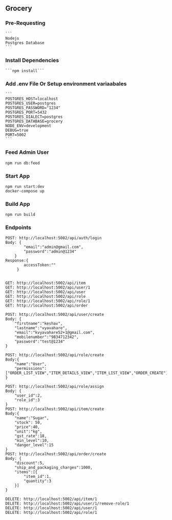 ## Grocery 

### Pre-Requesting
    ```
    Nodejs
    Postgres Database
    ```


### Install Dependencies
    ```npm install```

### Add .env File Or Setup environment variaabales
    ```
    POSTGRES_HOST=localhost
    POSTGRES_USER=postgres
    POSTGRES_PASSWORD="1234"
    POSTGRES_PORT=5432
    POSTGRES_DIALECT=postgres
    POSTGRES_DATABASE=grocery
    NODE_ENV=development
    DEBUG=true
    PORT=5002
    ```

### Feed Admin User
 ```npm run db:feed```

### Start App
 ```
 npm run start:dev
 docker-compose up
 
 ```

 ### Build App
 ```npm run build```

### Endpoints
```
POST: http://localhost:5002/api/auth/login
Body: {
        "email":"admin@gmail.com",
        "password":"admin@1234"
    }
Response:{
        accessToken:""
     }


GET: http://localhost:5002/api/item
GET: http://localhost:5002/api/user/1
GET: http://localhost:5002/api/user
GET: http://localhost:5002/api/role
GET: http://localhost:5002/api/role/1
GET: http://localhost:5002/api/order

POST: http://localhost:5002/api/user/create
Body: {
    "firstname":"keshav",
    "lastname":"vyavahare",
    "email":"kvyavahare52+1@gmail.com",
    "mobilenumber":"9834712342",
    "password":"test@1234"
} 

POST: http://localhost:5002/api/role/create
Body:{
    "name":"User",
    "permissions":["ORDER_LIST_VIEW","ITEM_DETAILS_VIEW","ITEM_LIST_VIEW","ORDER_CREATE"]
}

POST: http://localhost:5002/api/role/assign
Body: {
    "user_id":2,
    "role_id":3
}
POST: http://localhost:5002/api/item/create
Body:{
    "name":"Sugar",
    "stock": 50,
    "price":40,
    "unit":"kg",
    "gst_rate":18,
    "min_level":10,
    "danger_level":15
}
POST: http://localhost:5002/api/order/create
Body: {
    "discount":5,
    "ship_and_packaging_charges":1000,
    "items":[{
        "item_id":1,
        "quantity":3
    }]
}

DELETE: http://localhost:5002/api/item/1
DELETE: http://localhost:5002/api/user/1/remove-role/1
DELETE: http://localhost:5002/api/user/1
DELETE: http://localhost:5002/api/role/1



```
